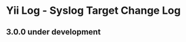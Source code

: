 Yii Log - Syslog Target Change Log
==================================

3.0.0 under development
-----------------------
